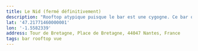 ```yaml
---
title: Le Nid (fermé définitivement)
description: "Rooftop atypique puisque le bar est une cygogne. Ce bar offre une vue à 360° des toits nantais. Saurez-vous repérer les œufs ?!"
lat: '47.21771460000001'
lon: '-1.5582339'
address: Tour de Bretagne, Place de Bretagne, 44047 Nantes, France
tags: bar rooftop vue
---
```

